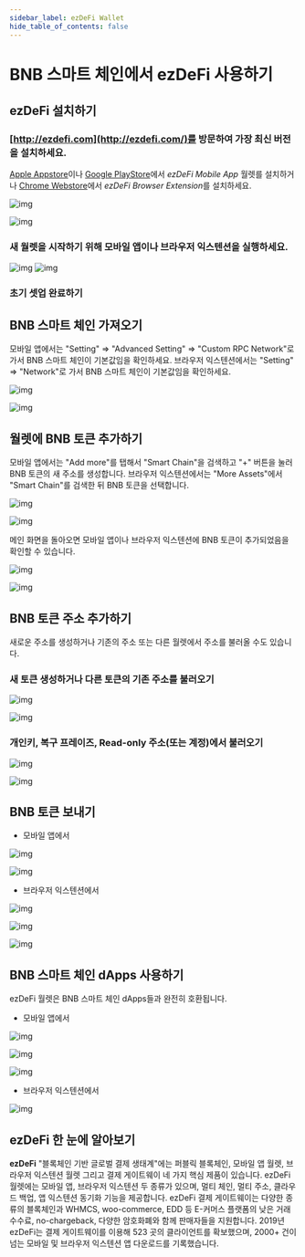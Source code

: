 ```yaml
---
sidebar_label: ezDeFi Wallet
hide_table_of_contents: false
---
```


# BNB 스마트 체인에서 ezDeFi 사용하기 

## ezDeFi 설치하기
### [http://ezdefi.com](http://ezdefi.com/)를 방문하여 가장 최신 버전을 설치하세요.

[Apple Appstore](https://apps.apple.com/vn/app/ezdefi-crypto-bitcoin-wallet/id1492046549)이나 [Google PlayStore](https://play.google.com/store/apps/details?id=com.ezdefi)에서 *ezDeFi Mobile App* 월렛를 설치하거나 [Chrome Webstore](https://chrome.google.com/webstore/detail/ezdefi/ejeemacpidnaejkhpbmfkadhgjhnolaa)에서 *ezDeFi Browser Extension*를 설치하세요.

![img](https://drive.google.com/uc?export=view&id=1YpLzNtGv61ECE3DOXEDtlI-hko2jYIqS)

![img](https://drive.google.com/uc?export=view&id=1AuaN8BixC-RIgLL28iXA78M8o_bLhMTm)

### 새 월렛을 시작하기 위해 모바일 앱이나 브라우저 익스텐션을 실행하세요.

![img](https://drive.google.com/uc?export=view&id=1kax0sGVeXJkjHJnO4xhM8GLMcq3CBbZw)
![img](https://drive.google.com/uc?export=view&id=1mrihBbHql_lM4BYdyUkLESBLsXZo92yn)

### 초기 셋업 완료하기


## BNB 스마트 체인 가져오기 

모바일 앱에서는 "Setting" => "Advanced Setting" => "Custom RPC Network"로 가서 BNB 스마트 체인이 기본값임을 확인하세요. 브라우저 익스텐션에서는 "Setting" => "Network"로 가서 BNB 스마트 체인이 기본값임을 확인하세요.

![img](https://drive.google.com/uc?export=view&id=1fNurU1PKnCqD_6HiJI8UQArARdkCzhHI)

![img](https://drive.google.com/uc?export=view&id=1ToqGEDAtH9y1eg8nRNhb12qQo9RT_GxP)

## 월렛에 BNB 토큰 추가하기

모바일 앱에서는 "Add more"를 탭해서 "Smart Chain"을 검색하고 "+" 버튼을 눌러 BNB 토큰의 새 주소를 생성합니다. 브라우저 익스텐션에서는 "More Assets"에서 "Smart Chain"를 검색한 뒤 BNB 토큰을 선택합니다.

![img](https://drive.google.com/uc?export=view&id=1zs1mq1s-CxZXtdQ4oCz60llAfuE_pMv1)

![img](https://drive.google.com/uc?export=view&id=1q1ejHg3h5JabUkk5esJdyjRrFbjsiZHk)

메인 화면을 돌아오면 모바일 앱이나 브라우저 익스텐션에 BNB 토큰이 추가되었음을 확인할 수 있습니다.

![img](https://drive.google.com/uc?export=view&id=1oTs296Lf6Qtfj-FO0N7Vx4TYf5B8x0mr)

![img](https://drive.google.com/uc?export=view&id=1zF9Ccm9IZoVcK7FfuW1hlHibwGEn3PMR)

## BNB 토큰 주소 추가하기
새로운 주소를 생성하거나 기존의 주소 또는 다른 월렛에서 주소를 불러올 수도 있습니다.

### 새 토큰 생성하거나 다른 토큰의 기존 주소를 불러오기

![img](https://drive.google.com/uc?export=view&id=1JlLaVMJdFffGOeVqUhej4ydgoFvAyGmr)

![img](https://drive.google.com/uc?export=view&id=1SL96mN9EG1EdVqLyS3j8LC5pGh1t36Ce) 

### 개인키, 복구 프레이즈, Read-only 주소(또는 계정)에서 불러오기

![img](https://drive.google.com/uc?export=view&id=1hQlQYwG-3KR4A6NJCE61g5prTRAdIQB6)

![img](https://drive.google.com/uc?export=view&id=10bGcX_yxFfM_9VlLaFMbUXuRr7PvhT8b)

## BNB 토큰 보내기
- 모바일 앱에서 
  
![img](https://drive.google.com/uc?export=view&id=1G21C0GVn2Y0uWd31n0IpVQEwIqRW-Lfw)

![img](https://drive.google.com/uc?export=view&id=1quK-CWIkGLLeocWh37dfY0cpP-_jAYFY) 

- 브라우저 익스텐션에서

![img](https://drive.google.com/uc?export=view&id=18C_xEt9bqaIEKR-UVik8Z1ya976nu6ts)

![img](https://drive.google.com/uc?export=view&id=1hkgW4cR3ViKrXX9Cg3oSTvwYwTd83DKH) 

![img](https://drive.google.com/uc?export=view&id=1ie9FXo1GUgo2Uk0o3CZjZaiEt5upG6Eh)


## BNB 스마트 체인 dApps 사용하기
ezDeFi 월렛은 BNB 스마트 체인 dApps들과 완전히 호환됩니다.

- 모바일 앱에서 

![img](https://drive.google.com/uc?export=view&id=19aJDDMGlRyMerrv9yCYMCZuAXusYyPaw)

![img](https://drive.google.com/uc?export=view&id=1eBIFyIX2jBwqbw5Q3bopknabimXtrXnW) 

![img](https://drive.google.com/uc?export=view&id=19QC2j0FwdPGg6OUdqQzEjRLq7C4siRuY)

- 브라우저 익스텐션에서

![img](https://drive.google.com/uc?export=view&id=1WVLQZiJXCJfjjEWMxziHsa92s67-Gtmo)

## ezDeFi 한 눈에 알아보기
**ezDeFi** "블록체인 기반 글로벌 결제 생태계"에는 퍼블릭 블록체인, 모바일 앱 월렛, 브라우저 익스텐션 월렛 그리고 결제 게이트웨이 네 가지 핵심 제품이 있습니다. ezDeFi 월렛에는 모바일 앱, 브라우저 익스텐션 두 종류가 있으며, 멀티 체인, 멀티 주소, 클라우드 백업, 앱 익스텐션 동기화 기능을 제공합니다. ezDeFi 결제 게이트웨이는 다양한 종류의 블록체인과  WHMCS, woo-commerce, EDD 등 E-커머스 플랫폼의 낮은 거래 수수료, no-chargeback, 다양한 암호화폐와 함께 판매자들을 지원합니다. 2019년 ezDeFi는 결제 게이트웨이를 이용해 523 곳의 클라이언트를 확보했으며, 2000+ 건이 넘는 모바일 및 브라우저 익스텐션 앱 다운로드를 기록했습니다.



